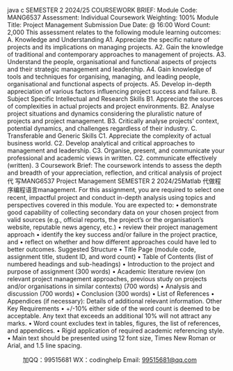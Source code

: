 java c
SEMESTER 2 2024/25
COURSEWORK BRIEF: Module Code: MANG6537 Assessment: Individual Coursework Weighting: 100% Module Title: Project Management Submission Due Date: @ 16:00 
Word Count: 2,000 This assessment relates to the following module learning outcomes: A. Knowledge and Understanding A1. Appreciate the specific nature of projects and its implications on managing projects. A2. Gain the knowledge of traditional and contemporary approaches to management of projects. A3. Understand the people, organisational and functional aspects of projects and their strategic management and leadership. A4. Gain knowledge of tools and techniques for organising, managing, and leading people, organisational and functional aspects of projects. A5. Develop in-depth appreciation of various factors influencing project success and failure. B. Subject Specific Intellectual and Research Skills B1. Appreciate the sources of complexities in actual projects and project environments. B2. Analyse project situations and dynamics considering the pluralistic nature of projects and project management. B3. Critically analyse projects’ context, potential dynamics, and challenges regardless of their industry. C. Transferable and Generic Skills C1. Appreciate the complexity of actual business world.  C2. Develop analytical and critical approaches to management and leadership. C3. Organise, present, and communicate your professional and academic views in written. C2. communicate effectively (written). 3 
Coursework Brief:
The coursework intends to assess the depth and breadth of your appreciation, reflection, and critical analysis of project 代 写MANG6537 Project Management SEMESTER 2 2024/25Matlab
代做程序编程语言management.
For this assignment, you are required to select one recent, impactful project and conduct in-depth analysis using topics and perspectives covered in this module.
You are expected to:
• demonstrate good capability of collecting secondary data on your chosen project from valid sources (e.g., official reports, the project’s or the organisation’s website, reputable news agency, etc.)
• review their project management approach
• identify the key success and/or failure in the project practice, and
• reflect on whether and how different approaches could have led to better outcomes.
Suggested Structure 
• Title Page (module code, assignment title, student ID, and word count)
• Table of Contents (list of numbered headings and sub-headings)
• Introduction to the project and purpose of assignment (300 words)
• Academic literature review (on relevant project management approaches, previous study on projects and/or organisations in similar contexts) (700 words)
• Analysis and discussion (700 words)
• Conclusion (300 words)
• List of References
• Appendices (if necessary): Details of additional relevant information.
Other Key Requirements 
• +/-10% either side of the word count is deemed to be acceptable. Any text that exceeds an additional 10% will not attract any marks.
• Word count excludes text in tables, figures, the list of references, and appendices.
• Rigid application of required academic referencing style.
• Main text should be presented using 12 font size, Times New Roman or Arial, and 1.5 line spacing.


         
加QQ：99515681  WX：codinghelp  Email: 99515681@qq.com
